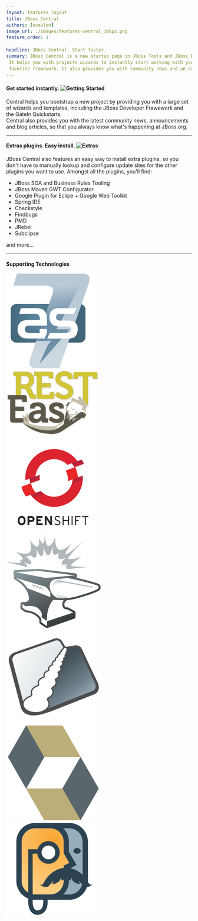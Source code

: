 ```yaml
---
layout: features_layout
title: JBoss Central
authors: [xcoulon]
image_url: ./images/features-central_346px.png
feature_order: 1

headline: JBoss Central. Start faster.
summary: JBoss Central is a new startup page in JBoss Tools and JBoss Developer Studio. 
 It helps you with projects wizards to instantly start working with your 
 favorite framework. It also provides you with community news and an easy way to install extra plugins.
---
```


#### Get started instantly. ![Getting Started](./images/features-central_334px.png)
Central helps you bootstrap a new project by providing you with a large set of wizards and templates, 
including the JBoss Developer Frawework and the GateIn Quickstarts.   
Central also provides you with the latest community news, announcements and blog articles, 
so that you always know what's happening at JBoss.org.

***
#### Extras plugins. Easy install. ![Extras](./images/features-central-extras_334px.png)
JBoss Central also features an easy way to install extra plugins, 
so you don't have to manually lookup and configure update sites for the other plugins you want to use. 
Amongst all the plugins, you'll find:

* JBoss SOA and Business Rules Tooling
* JBoss Maven GWT Configurator
* Google Plugin for Eclipe  + Google Web Toolkit
* Spring IDE
* Checkstyle
* Findbugs
* PMD
* JRebel
* Subclipse

and more...

***

#### Supporting Technologies

![JBoss AS 7](./images/jbossas7_icon_256x.png)
![RestEasy](./images/resteasy_icon_256x.png)
![OpenShift](./images/openshift_icon_256x.png)
![Forge](./images/jbossforge_icon_256x.png) 
![Weld](./images/weld_icon_256x.png)
![Hibernate](./images/hibernate_icon_256x.png)
![Richfaces](./images/richfaces_icon_256x.png)
